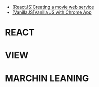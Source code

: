 - [[ReactJS]Creating a movie web service](/%5BReactJS%5DCreating%20a%20movie%20web%20service/)
- [[VanillaJS]Vanilla JS with Chrome App](/%5BVanillaJS%5DVanilla%20JS%20with%20Chrome%20App%20/)

# REACT

# VIEW

# MARCHIN LEANING
